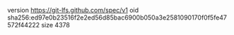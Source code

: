 version https://git-lfs.github.com/spec/v1
oid sha256:ed97e0b23516f2e2ed56d85bac6900b050a3e2581090170f0f5fe47572f44222
size 4378
